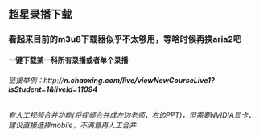 ## 超星录播下载
### 看起来目前的m3u8下载器似乎不太够用，等啥时候再换aria2吧
#### 一键下载某一科所有录播或者单个录播
###### 链接举例：http://***n.chaoxing.com/live/viewNewCourseLive1?isStudent=1&liveId=11094***
###### 有人工视频合并功能(将视频合并成左边老师，右边PPT)，但需要NVIDIA显卡，建议直接选择mobile，不满意再人工合并
